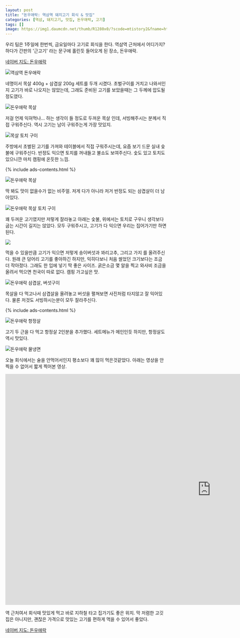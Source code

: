```yaml
---
layout: post
title: "돈우애락: 역삼역 돼지고기 회식 & 맛집"
categories: [역삼, 돼지고기, 맛집, 돈우애락, 고기]
tags: []
image: https://img1.daumcdn.net/thumb/R1280x0/?scode=mtistory2&fname=https%3A%2F%2Fblog.kakaocdn.net%2Fdn%2Fb0wSA2%2FbtrgBC35Ptw%2FUEbpln3QUJoyLynrIZJZ90%2Fimg.png
---
```


우리 팀은 1주일에 한번씩, 금요일마다 고기로 회식을 한다. 역삼역 근처에서 어디가지? 하다가 간판의 '근고기' 라는 문구에 홀린듯 들어오게 된 장소, 돈우애락.

<a href="https://naver.me/GUvwQCbY" rel="noopener noreferrer" target="_blank" class="markdown-link" title="네이버 지도: 돈우애락">네이버 지도: 돈우애락</a>

![역삼역 돈우애락](https://blog.kakaocdn.net/dn/dC77uI/btrgBJoELBr/hCfhmsr9Hnm3L67zwuFtgK/img.jpg)

네명이서 목살 400g + 삼겹살 200g 세트를 두개 시켰다. 초벌구이를 거치고 나와서인지 고기가 바로 나오지는 않았는데, 그래도 준비된 고기를 보았을때는 그 두께에 압도될 정도였다.

​![돈우애락 목살](https://blog.kakaocdn.net/dn/m6GyH/btrgB4F7eCO/HkOcrgomKjIy6uyzA8kKf1/img.png)

저걸 언제 익혀먹나... 하는 생각이 들 정도로 두꺼운 목살 인데, 서빙해주시는 분께서 직접 구워주신다. 역시 고기는 남이 구워주는게 가장 맛있지.

![목살 토치 구이](https://blog.kakaocdn.net/dn/c2l1kQ/btrgAURHbpy/v0pstCVtDbd9VwQkjwvrr0/img.png)

주방에서 초벌된 고기를 가져와 테이블에서 직접 구워주시는데, 요즘 보기 드문 실내 숯불에 구워주신다. 반정도 익으면 토치를 꺼내들고 불쇼도 보여주신다. 숯도 있고 토치도 있으니깐 마치 캠핑에 온듯한 느낌.

{% include ads-contents.html %}

![돈우애락 목살](https://blog.kakaocdn.net/dn/bCj2NJ/btrgC6clXEf/0bL9ggVeRdTWjxOnyhp711/img.png)

딱 봐도 맛이 없을수가 없는 비주얼. 저게 다가 아니라 저거 반정도 되는 삼겹살이 더 남아있다.

![돈우애락 목살 토치 구이](https://blog.kakaocdn.net/dn/b0wSA2/btrgBC35Ptw/UEbpln3QUJoyLynrIZJZ90/img.png)

꽤 두꺼운 고기였지만 저렇게 잘라놓고 아래는 숯불, 위에서는 토치로 구우니 생각보다 굽는 시간이 길지는 않았다. 모두 구워주시고, 고기가 다 익으면 우리는 집어가기만 하면 된다.

![](https://blog.kakaocdn.net/dn/bcNAo2/btrgzJQXgv8/yksWCiAlQEzlkklfgG900K/img.png)

먹을 수 있을만큼 고기가 익으면 저렇게 송이버섯과 꽈리고추, 그리고 가지 를 올려주신다. 원래 큰 덩어리 고기를 좋아하긴 하지만, 익히다보니 처음 썰었던 크기보다는 조금 더 작아졌다. 그래도 한 입에 넣기 딱 좋은 사이즈. 굵은소금 몇 알을 찍고 와사비 조금을 올려서 먹으면 천국이 따로 없다. 캠핑 가고싶은 맛.

![돈우애락 삼겹살, 버섯구이](https://blog.kakaocdn.net/dn/buLWWJ/btrgB3Ank1N/O4s49LkDkXIk2uGbzGUW60/img.png)

목살을 다 먹고나서 삼겹살을 올려놓고 버섯을 펼쳐보면 사진처럼 타지않고 잘 익어있다. 물론 저것도 서빙하시는분이 모두 잘라주신다.

{% include ads-contents.html %}

![돈우애락 항정살](https://blog.kakaocdn.net/dn/bR4F4I/btrgB3mSFya/Zdkqbf6XPbW6GfUhDhQos0/img.png)

고기 두 근을 다 먹고 항정살 2인분을 추가했다. 세트메뉴가 메인인듯 하지만, 항정살도 역시 맛있다.

​![돈우애락 물냉면](https://blog.kakaocdn.net/dn/mfMQ7/btrgAWhFztB/3dvjZEXNfGLDQ152l1G4Q1/img.png)

오늘 회식에서는 술을 안먹어서인지 평소보다 꽤 많이 먹은것같았다. 아래는 영상을 안찍을 수 없어서 짧게 찍어본 영상.

<iframe width="1280" height="720" src="https://serviceapi.nmv.naver.com/flash/convertIframeTag.nhn?vid=2EB8451EF104460F7ED6D3B32D2F617EC61B&outKey=V1210c9ef4bcfaac1301b977d5a4b782b3374d61c7ea2961125f4977d5a4b782b3374" frameborder="no" scrolling="no" allow="autoplay; gyroscope; accelerometer; encrypted-media" allowfullscreen></iframe>

역 근처여서 회식때 맛있게 먹고 바로 지하철 타고 집가기도 좋은 위치. 막 저렴한 고깃집은 아니지만, 괜찮은 가격으로 맛있는 고기를 편하게 먹을 수 있어서 좋았다.

<a href="https://naver.me/GUvwQCbY" rel="noopener noreferrer" target="_blank" class="markdown-link" title="네이버 지도: 돈우애락">네이버 지도: 돈우애락</a>
